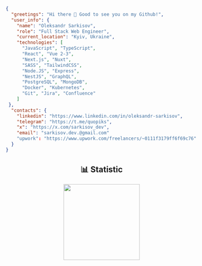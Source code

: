 ```json
{
  "greetings": "Hi there 👋 Good to see you on my Github!",
  "user_info": {
    "name": "Oleksandr Sarkisov",
    "role": "Full Stack Web Engineer",
    "current_location": "Kyiv, Ukraine",
    "technologies": [
      "JavaScript", "TypeScript",
      "React", "Vue 2-3",
      "Next.js", "Nuxt",
      "SASS", "TailwindCSS",
      "Node.JS", "Express",
      "NestJS", "GraphQL",
      "PostgreSQL", "MongoDB",
      "Docker", "Kubernetes",
      "Git", "Jira", "Confluence"
    ]
 },
  "contacts": {
    "linkedin": "https://www.linkedin.com/in/oleksandr-sarkisov",
    "telegram": "https://t.me/quopiks",
    "x": "https://x.com/sarkisov_dev",
    "email": "sarkisov.dev.@gmail.com"
    "upwork": "https://www.upwork.com/freelancers/~0111f3179ff6f69c76"
  }
}
```
<div align="center">
<!-- <h2>🔭 Working on</h2> 
<a href="https://github.com/qw-0p/software-store">
  <img align="center" src="https://github-readme-stats.vercel.app/api/pin/?username=qw-0p&repo=software-store&theme=blueberry" />
</a> -->
<h2>📊 Statistic</h2>
<!--   <img height=200 align="center" src="https://github-readme-stats.vercel.app/api?username=qw-0p&card_width=320&theme=blueberry" /> -->
  <img height=200 align="center" src="https://github-readme-stats.vercel.app/api/top-langs?username=qw-0p&layout=compact&langs_count=8&card_width=640&theme=blueberry"/>
</div>
